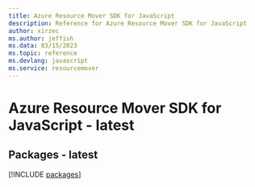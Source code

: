```yaml
---
title: Azure Resource Mover SDK for JavaScript
description: Reference for Azure Resource Mover SDK for JavaScript
author: xirzec
ms.author: jeffish
ms.data: 03/15/2023
ms.topic: reference
ms.devlang: javascript
ms.service: resourcemover
---
```

# Azure Resource Mover SDK for JavaScript - latest
## Packages - latest
[!INCLUDE [packages](resource-mover-index.md)]